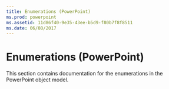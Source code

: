 ```yaml
---
title: Enumerations (PowerPoint)
ms.prod: powerpoint
ms.assetid: 11d86f40-9e35-43ee-b5d9-f80b7f8f8511
ms.date: 06/08/2017
---
```



# Enumerations (PowerPoint)
This section contains documentation for the enumerations in the PowerPoint object model.

